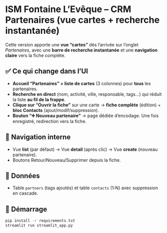 # ISM Fontaine L’Evêque – CRM Partenaires (vue cartes + recherche instantanée)

Cette version apporte une **vue “cartes”** dès l’arrivée sur l’onglet *Partenaires*, avec une **barre de recherche instantanée** et une **navigation claire** vers la fiche complète.

## ✅ Ce qui change dans l’UI
- **Accueil “Partenaires” = liste de cartes** (3 colonnes) pour **tous** les partenaires.
- **Recherche en direct** (nom, activité, ville, responsable, tags…) qui réduit la liste **au fil de la frappe**.
- **Clique sur “Ouvrir la fiche”** sur une carte → **fiche complète** (édition) + **bloc Contacts** (ajout/modif/suppression).
- **Bouton “➕ Nouveau partenaire”** → page dédiée d’encodage. Une fois enregistré, redirection vers la fiche.

## 🧭 Navigation interne
- Vue **list** (par défaut) → Vue **detail** (après clic) → Vue **create** (nouveau partenaire).
- Boutons Retour/Nouveau/Supprimer depuis la fiche.

## 🧱 Données
- Table `partners` (tags ajoutés) et table `contacts` (1‑N) avec suppression en cascade.

## 🚀 Démarrage
```bash
pip install -r requirements.txt
streamlit run streamlit_app.py
```
